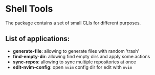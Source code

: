 # Shell Tools

The package contains a set of small CLIs for different purposes.

## List of applications:
- **generate-file**: allowing to generate files with random 'trash'
- **find-empty-dir**: allowing find empty dirs and apply some actions
- **sync-repos**: allowing to sync multiple repositories at once
- **edit-nvim-config**: open `nvim` config dir for edit with `nvim`
